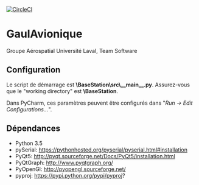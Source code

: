 [![CircleCI](https://circleci.com/gh/ul-gaul/Avionique_Software.svg?style=shield)](https://circleci.com/gh/ul-gaul/Avionique_Software)

# GaulAvionique
Groupe Aérospatial Université Laval, Team Software

## Configuration
Le script de démarrage est **\BaseStation\src\\_\_main\_\_.py**. Assurez-vous que le "working directory" est **\BaseStation**.

Dans PyCharm, ces paramètres peuvent être configurés dans "_Run -> Edit Configurations..._". 

## Dépendances
- Python 3.5
- pySerial: https://pythonhosted.org/pyserial/pyserial.html#installation
- PyQt5: http://pyqt.sourceforge.net/Docs/PyQt5/installation.html
- PyQtGraph: http://www.pyqtgraph.org/
- PyOpenGl: http://pyopengl.sourceforge.net/
- pyproj: https://pypi.python.org/pypi/pyproj?
